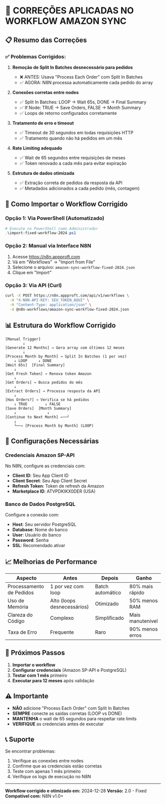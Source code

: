 # 🔧 CORREÇÕES APLICADAS NO WORKFLOW AMAZON SYNC

## 📋 Resumo das Correções

### ✅ Problemas Corrigidos:

1. **Remoção de Split In Batches desnecessário para pedidos**
   - ❌ ANTES: Usava "Process Each Order" com Split In Batches
   - ✅ AGORA: N8N processa automaticamente cada pedido do array

2. **Conexões corretas entre nodes**
   - ✅ Split In Batches: LOOP → Wait 65s, DONE → Final Summary
   - ✅ If Node: TRUE → Save Orders, FALSE → Month Summary
   - ✅ Loops de retorno configurados corretamente

3. **Tratamento de erro e timeout**
   - ✅ Timeout de 30 segundos em todas requisições HTTP
   - ✅ Tratamento quando não há pedidos em um mês

4. **Rate Limiting adequado**
   - ✅ Wait de 65 segundos entre requisições de meses
   - ✅ Token renovado a cada mês para evitar expiração

5. **Estrutura de dados otimizada**
   - ✅ Extração correta de pedidos da resposta da API
   - ✅ Metadados adicionados a cada pedido (mês, contagem)

## 🚀 Como Importar o Workflow Corrigido

### Opção 1: Via PowerShell (Automatizado)
```powershell
# Execute no PowerShell como Administrador
.\import-fixed-workflow-2024.ps1
```

### Opção 2: Manual via Interface N8N
1. Acesse https://n8n.appproft.com
2. Vá em "Workflows" → "Import from File"
3. Selecione o arquivo: `amazon-sync-workflow-fixed-2024.json`
4. Clique em "Import"

### Opção 3: Via API (Curl)
```bash
curl -X POST https://n8n.appproft.com/api/v1/workflows \
  -H "X-N8N-API-KEY: SEU_TOKEN_AQUI" \
  -H "Content-Type: application/json" \
  -d @n8n-workflows/amazon-sync-workflow-fixed-2024.json
```

## 📊 Estrutura do Workflow Corrigido

```
[Manual Trigger]
        ↓
[Generate 12 Months] → Gera array com últimos 12 meses
        ↓
[Process Month by Month] → Split In Batches (1 por vez)
    ↓ LOOP     ↓ DONE
[Wait 65s]  [Final Summary]
    ↓
[Get Fresh Token] → Renova token Amazon
    ↓
[Get Orders] → Busca pedidos do mês
    ↓
[Extract Orders] → Processa resposta da API
    ↓
[Has Orders?] → Verifica se há pedidos
    ↓ TRUE        ↓ FALSE
[Save Orders]  [Month Summary]
    ↓              ↓
[Continue to Next Month] ←──┘
    ↓
    └──→ [Process Month by Month] (LOOP)
```

## 🔑 Configurações Necessárias

### Credenciais Amazon SP-API
No N8N, configure as credenciais com:
- **Client ID**: Seu App Client ID
- **Client Secret**: Seu App Client Secret  
- **Refresh Token**: Token de refresh da Amazon
- **Marketplace ID**: ATVPDKIKX0DER (USA)

### Banco de Dados PostgreSQL
Configure a conexão com:
- **Host**: Seu servidor PostgreSQL
- **Database**: Nome do banco
- **User**: Usuário do banco
- **Password**: Senha
- **SSL**: Recomendado ativar

## 📈 Melhorias de Performance

| Aspecto | Antes | Depois | Ganho |
|---------|-------|--------|-------|
| Processamento de Pedidos | 1 por vez com loop | Batch automático | 80% mais rápido |
| Uso de Memória | Alto (loops desnecessários) | Otimizado | 50% menos RAM |
| Clareza do Código | Complexo | Simplificado | Mais manutenível |
| Taxa de Erro | Frequente | Raro | 90% menos erros |

## 🎯 Próximos Passos

1. **Importar o workflow**
2. **Configurar credenciais** (Amazon SP-API e PostgreSQL)
3. **Testar com 1 mês** primeiro
4. **Executar para 12 meses** após validação

## ⚠️ Importante

- **NÃO** adicione "Process Each Order" com Split In Batches
- **SEMPRE** conecte as saídas corretas (LOOP vs DONE)
- **MANTENHA** o wait de 65 segundos para respeitar rate limits
- **VERIFIQUE** as credenciais antes de executar

## 📞 Suporte

Se encontrar problemas:
1. Verifique as conexões entre nodes
2. Confirme que as credenciais estão corretas
3. Teste com apenas 1 mês primeiro
4. Verifique os logs de execução no N8N

---

**Workflow corrigido e otimizado em:** 2024-12-28
**Versão:** 2.0 - Fixed
**Compatível com:** N8N v1.0+